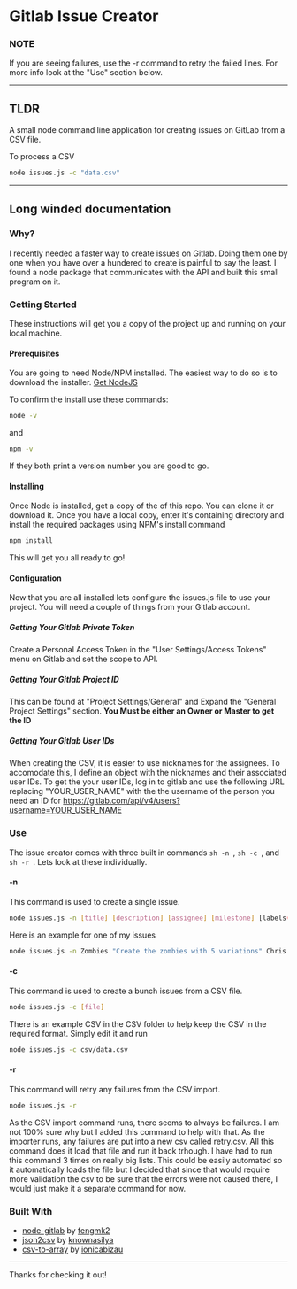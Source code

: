 # Gitlab Issue Creator

### NOTE
If you are seeing failures, use the -r command to retry the failed lines. For more info look at the "Use" section below.

---

## TLDR
A small node command line application for creating issues on GitLab from a CSV file.

To process a CSV
```sh
node issues.js -c "data.csv"
```

---

## Long winded documentation

### Why?

I recently needed a faster way to create issues on Gitlab. Doing them one by one when you have over a hundered to create is painful to say the least. I found a node package that communicates with the API and built this small program on it. 

### Getting Started

These instructions will get you a copy of the project up and running on your local machine.

#### Prerequisites

You are going to need Node/NPM installed. The easiest way to do so is to download the installer.
[Get NodeJS](https://nodejs.org/en/)

To confirm the install use these commands:

```sh
node -v
```
and
```sh
npm -v
```
If they both print a version number you are good to go.

#### Installing

Once Node is installed, get a copy of the of this repo. You can clone it or download it. Once you have a local copy, enter it's containing directory and install the required packages using NPM's install command

```sh
npm install
```
This will get you all ready to go!

#### Configuration

Now that you are all installed lets configure the issues.js file to use your project. You will need a couple of things from your Gitlab account.

##### Getting Your Gitlab Private Token

Create a Personal Access Token in the "User Settings/Access Tokens" menu on Gitlab and set the scope to API.

##### Getting Your Gitlab Project ID

This can be found at "Project Settings/General" and Expand the "General Project Settings" section.
**You Must be either an Owner or Master to get the ID**

##### Getting Your Gitlab User IDs

When creating the CSV, it is easier to use nicknames for the assignees. To accomodate this, I define an object with the nicknames and their associated user IDs. 
To get the your user IDs, log in to gitlab and use the following URL replacing "YOUR_USER_NAME" with the the username of the person you need an ID for
https://gitlab.com/api/v4/users?username=YOUR_USER_NAME

### Use

The issue creator comes with three built in commands ```sh -n ```, ```sh -c ```, and ```sh -r ```. Lets look at these individually.

#### -n

This command is used to create a single issue. 
```sh
node issues.js -n [title] [description] [assignee] [milestone] [labels(comma separated)]
```
Here is an example for one of my issues
```sh
node issues.js -n Zombies "Create the zombies with 5 variations" Chris Alpha Graphics,Assets
```

#### -c

This command is used to create a bunch issues from a CSV file. 
```sh
node issues.js -c [file]
```
There is an example CSV in the CSV folder to help keep the CSV in the required format. Simply edit it and run
```sh
node issues.js -c csv/data.csv
```

#### -r

This command will retry any failures from the CSV import.
```sh
node issues.js -r
```

As the CSV import command runs, there seems to always be failures. I am not 100% sure why but I added this command to help with that. As the importer runs, any failures are put into a new csv called retry.csv. All this command does it load that file and run it back trhough. I have had to run this command 3 times on really big lists. This could be easily automated so it automatically loads the file but I decided that since that would require more validation the csv to be sure that the errors were not caused there, I would just make it a separate command for now.

### Built With

* [node-gitlab](https://www.npmjs.com/package/node-gitlab) by [fengmk2](https://www.npmjs.com/~fengmk2)
* [json2csv](https://www.npmjs.com/package/json2csv) by [knownasilya](https://www.npmjs.com/~knownasilya)
* [csv-to-array](https://www.npmjs.com/package/csv-to-array) by [ionicabizau](https://www.npmjs.com/~ionicabizau)


---
Thanks for checking it out!
